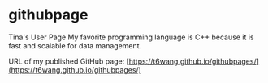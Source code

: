 # githubpage

Tina's User Page
My favorite programming language is C++ because it is fast and scalable for data management. 

URL of my published GitHub page: 
[https://t6wang.github.io/githubpages/](https://t6wang.github.io/githubpages/)